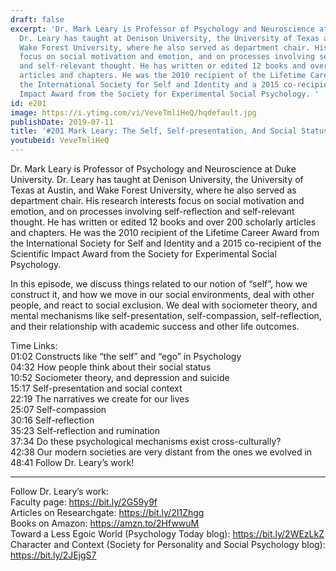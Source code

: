 ```yaml
---
draft: false
excerpt: 'Dr. Mark Leary is Professor of Psychology and Neuroscience at Duke University.
  Dr. Leary has taught at Denison University, the University of Texas at Austin, and
  Wake Forest University, where he also served as department chair. His research interests
  focus on social motivation and emotion, and on processes involving self-reflection
  and self-relevant thought. He has written or edited 12 books and over 200 scholarly
  articles and chapters. He was the 2010 recipient of the Lifetime Career Award from
  the International Society for Self and Identity and a 2015 co-recipient of the Scientific
  Impact Award from the Society for Experimental Social Psychology. '
id: e201
image: https://i.ytimg.com/vi/VeveTmliHeQ/hqdefault.jpg
publishDate: 2019-07-11
title: '#201 Mark Leary: The Self, Self-presentation, And Social Status'
youtubeid: VeveTmliHeQ
---
```

Dr. Mark Leary is Professor of Psychology and Neuroscience at Duke University. Dr. Leary has taught at Denison University, the University of Texas at Austin, and Wake Forest University, where he also served as department chair. His research interests focus on social motivation and emotion, and on processes involving self-reflection and self-relevant thought. He has written or edited 12 books and over 200 scholarly articles and chapters. He was the 2010 recipient of the Lifetime Career Award from the International Society for Self and Identity and a 2015 co-recipient of the Scientific Impact Award from the Society for Experimental Social Psychology. 

In this episode, we discuss things related to our notion of “self”, how we construct it, and how we move in our social environments, deal with other people, and react to social exclusion. We deal with sociometer theory, and mental mechanisms like self-presentation, self-compassion, self-reflection, and their relationship with academic success and other life outcomes.

Time Links:  
01:02  Constructs like “the self” and “ego” in Psychology  
04:32  How people think about their social status     
10:52  Sociometer theory, and depression and suicide                                                  
15:17  Self-presentation and social context                                              
22:19  The narratives we create for our lives                                                          
25:07  Self-compassion              
30:16  Self-reflection               
35:23  Self-reflection and rumination  
37:34  Do these psychological mechanisms exist cross-culturally?   
42:38  Our modern societies are very distant from the ones we evolved in  
48:41  Follow Dr. Leary’s work!

---

Follow Dr. Leary’s work:  
Faculty page: https://bit.ly/2G59y9f  
Articles on Researchgate: https://bit.ly/2I1Zhgg  
Books on Amazon: https://amzn.to/2HfwwuM  
Toward a Less Egoic World (Psychology Today blog): https://bit.ly/2WEzLkZ  
Character and Context (Society for Personality and Social Psychology blog): https://bit.ly/2JEjgS7
